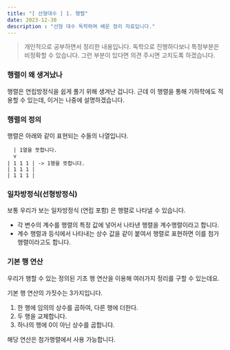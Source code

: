```yaml
---
title: "[ 선형대수 ] 1. 행렬"
date: 2023-12-30
description : "선형 대수 독학하며 배운 정리 자료입니다."
---
```


> 개인적으로 공부하면서 정리한 내용입니다. 독학으로 진행하다보니 특정부분은 비정확할 수 있습니다. 그런 부분이 있다면 의견 주시면 고치도록 하겠습니다.
> 

### 행렬이 왜 생겨났나

행렬은 연립방정식을 쉽게 풀기 위해 생겨난 겁니다. 근데 이 행렬을 통해 기하학에도 적용할 수 있는데, 이거는 나중에 설명하겠습니다.

### 행렬의 정의

행렬은 아래와 같이 표현되는 수들의 나열입니다.

```
  | 1열을 뜻합니다.
  v
| 1 1 1 | -> 1행을 뜻합니다.
| 1 1 1 |
| 1 1 1 |
```

### 일차방정식(선형방정식)

보통 우리가  보는 일차방정식 (연립 포함) 은 행렬로 나타낼 수 있습니다.

- 각 변수의 계수를 행렬의 특정 값에 넣어서 나타낸 행렬을 계수행렬이라고 합니다.
- 계수 행렬과 등식에서 나타내는 상수 값을 같이 붙여서 행렬로 표현하면 이를 첨가행렬이라고도 합니다.

### 기본 행 연산

우리가 행할 수 있는 정의된 기초 행 연산을 이용해 여러가지 정리를 구할 수 있는데요.

기본 행 연산의 가짓수는 3가지입니다.

1. 한 행에 임의의 상수를 곱하여, 다른 행에 더한다.
1. 두 행을 교체합니다.
1. 하나의 행에 0이 아닌 상수를 곱합니다.

해당 연산은 첨가행렬에서 사용 가능합니다.